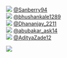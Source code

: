 
 ![](http://pbs.twimg.com/profile_images/1571587831486726144/qMC15Rcm_normal.jpg) [@Sanberry94](https://twitter.com/Sanberry94)<br>![](http://pbs.twimg.com/profile_images/1590336727323127808/rMIanHoO_normal.jpg) [@bhushankale1289](https://twitter.com/bhushankale1289)<br>![](http://abs.twimg.com/sticky/default_profile_images/default_profile_normal.png) [@Dhananjay_2211](https://twitter.com/Dhananjay_2211)<br>![](http://pbs.twimg.com/profile_images/1589629572986773505/V6brZlSb_normal.jpg) [@abubakar_ask14](https://twitter.com/abubakar_ask14)<br>![](http://abs.twimg.com/sticky/default_profile_images/default_profile_normal.png) [@AdityaZade12](https://twitter.com/AdityaZade12)<br> 

![](https://visitor-badge.laobi.icu/badge?page_id=ponder)
